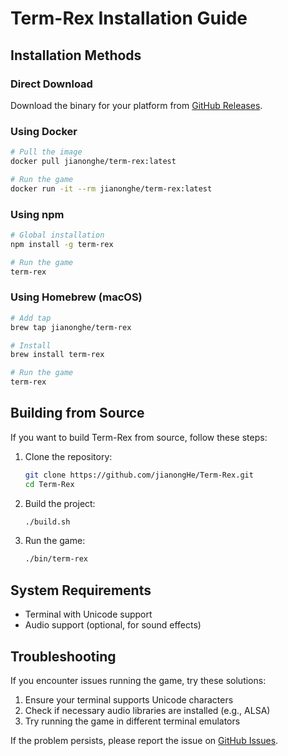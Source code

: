 # Term-Rex Installation Guide

## Installation Methods

### Direct Download

Download the binary for your platform from [GitHub Releases](https://github.com/jianongHe/Term-Rex/releases).

### Using Docker

```bash
# Pull the image
docker pull jianonghe/term-rex:latest

# Run the game
docker run -it --rm jianonghe/term-rex:latest
```

### Using npm

```bash
# Global installation
npm install -g term-rex

# Run the game
term-rex
```

### Using Homebrew (macOS)

```bash
# Add tap
brew tap jianonghe/term-rex

# Install
brew install term-rex

# Run the game
term-rex
```

## Building from Source

If you want to build Term-Rex from source, follow these steps:

1. Clone the repository:
   ```bash
   git clone https://github.com/jianongHe/Term-Rex.git
   cd Term-Rex
   ```

2. Build the project:
   ```bash
   ./build.sh
   ```

3. Run the game:
   ```bash
   ./bin/term-rex
   ```

## System Requirements

- Terminal with Unicode support
- Audio support (optional, for sound effects)

## Troubleshooting

If you encounter issues running the game, try these solutions:

1. Ensure your terminal supports Unicode characters
2. Check if necessary audio libraries are installed (e.g., ALSA)
3. Try running the game in different terminal emulators

If the problem persists, please report the issue on [GitHub Issues](https://github.com/jianongHe/Term-Rex/issues).
